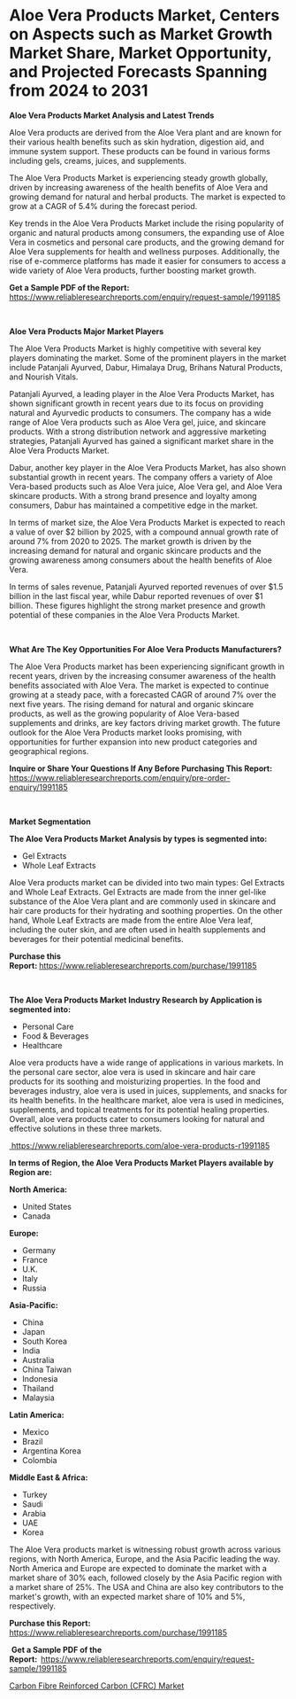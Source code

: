 <p><h1>Aloe Vera Products Market, Centers on Aspects such as Market Growth Market Share, Market Opportunity, and Projected Forecasts Spanning from 2024 to 2031</h1></p><p><strong>Aloe Vera Products Market Analysis and Latest Trends</strong></p>
<p><p>Aloe Vera products are derived from the Aloe Vera plant and are known for their various health benefits such as skin hydration, digestion aid, and immune system support. These products can be found in various forms including gels, creams, juices, and supplements.</p><p>The Aloe Vera Products Market is experiencing steady growth globally, driven by increasing awareness of the health benefits of Aloe Vera and growing demand for natural and herbal products. The market is expected to grow at a CAGR of 5.4% during the forecast period.</p><p>Key trends in the Aloe Vera Products Market include the rising popularity of organic and natural products among consumers, the expanding use of Aloe Vera in cosmetics and personal care products, and the growing demand for Aloe Vera supplements for health and wellness purposes. Additionally, the rise of e-commerce platforms has made it easier for consumers to access a wide variety of Aloe Vera products, further boosting market growth.</p></p>
<p><strong>Get a Sample PDF of the Report:&nbsp;</strong> <a href="https://www.reliableresearchreports.com/enquiry/request-sample/1991185">https://www.reliableresearchreports.com/enquiry/request-sample/1991185</a></p>
<p>&nbsp;</p>
<p><strong>Aloe Vera Products Major Market Players</strong></p>
<p><p>The Aloe Vera Products Market is highly competitive with several key players dominating the market. Some of the prominent players in the market include Patanjali Ayurved, Dabur, Himalaya Drug, Brihans Natural Products, and Nourish Vitals.</p><p>Patanjali Ayurved, a leading player in the Aloe Vera Products Market, has shown significant growth in recent years due to its focus on providing natural and Ayurvedic products to consumers. The company has a wide range of Aloe Vera products such as Aloe Vera gel, juice, and skincare products. With a strong distribution network and aggressive marketing strategies, Patanjali Ayurved has gained a significant market share in the Aloe Vera Products Market.</p><p>Dabur, another key player in the Aloe Vera Products Market, has also shown substantial growth in recent years. The company offers a variety of Aloe Vera-based products such as Aloe Vera juice, Aloe Vera gel, and Aloe Vera skincare products. With a strong brand presence and loyalty among consumers, Dabur has maintained a competitive edge in the market.</p><p>In terms of market size, the Aloe Vera Products Market is expected to reach a value of over $2 billion by 2025, with a compound annual growth rate of around 7% from 2020 to 2025. The market growth is driven by the increasing demand for natural and organic skincare products and the growing awareness among consumers about the health benefits of Aloe Vera.</p><p>In terms of sales revenue, Patanjali Ayurved reported revenues of over $1.5 billion in the last fiscal year, while Dabur reported revenues of over $1 billion. These figures highlight the strong market presence and growth potential of these companies in the Aloe Vera Products Market.</p></p>
<p>&nbsp;</p>
<p><strong>What Are The Key Opportunities For Aloe Vera Products Manufacturers?</strong></p>
<p><p>The Aloe Vera Products market has been experiencing significant growth in recent years, driven by the increasing consumer awareness of the health benefits associated with Aloe Vera. The market is expected to continue growing at a steady pace, with a forecasted CAGR of around 7% over the next five years. The rising demand for natural and organic skincare products, as well as the growing popularity of Aloe Vera-based supplements and drinks, are key factors driving market growth. The future outlook for the Aloe Vera Products market looks promising, with opportunities for further expansion into new product categories and geographical regions.</p></p>
<p><strong>Inquire or Share Your Questions If Any Before Purchasing This Report:</strong> <a href="https://www.reliableresearchreports.com/enquiry/pre-order-enquiry/1991185">https://www.reliableresearchreports.com/enquiry/pre-order-enquiry/1991185</a></p>
<p>&nbsp;</p>
<p><strong>Market Segmentation</strong></p>
<p><strong>The Aloe Vera Products Market Analysis by types is segmented into:</strong></p>
<p><ul><li>Gel Extracts</li><li>Whole Leaf Extracts</li></ul></p>
<p><p>Aloe Vera products market can be divided into two main types: Gel Extracts and Whole Leaf Extracts. Gel Extracts are made from the inner gel-like substance of the Aloe Vera plant and are commonly used in skincare and hair care products for their hydrating and soothing properties. On the other hand, Whole Leaf Extracts are made from the entire Aloe Vera leaf, including the outer skin, and are often used in health supplements and beverages for their potential medicinal benefits.</p></p>
<p><strong>Purchase this Report:&nbsp;</strong><a href="https://www.reliableresearchreports.com/purchase/1991185">https://www.reliableresearchreports.com/purchase/1991185</a></p>
<p>&nbsp;</p>
<p><strong>The Aloe Vera Products Market Industry Research by Application is segmented into:</strong></p>
<p><ul><li>Personal Care</li><li>Food & Beverages</li><li>Healthcare</li></ul></p>
<p><p>Aloe vera products have a wide range of applications in various markets. In the personal care sector, aloe vera is used in skincare and hair care products for its soothing and moisturizing properties. In the food and beverages industry, aloe vera is used in juices, supplements, and snacks for its health benefits. In the healthcare market, aloe vera is used in medicines, supplements, and topical treatments for its potential healing properties. Overall, aloe vera products cater to consumers looking for natural and effective solutions in these three markets.</p></p>
<p><a href="https://www.reliableresearchreports.com/aloe-vera-products-r1991185">&nbsp;https://www.reliableresearchreports.com/aloe-vera-products-r1991185</a></p>
<p><strong>In terms of Region, the Aloe Vera Products Market Players available by Region are:</strong></p>
<p>
    <p> <strong> North America: </strong>
        <ul>
            <li>United States</li>
            <li>Canada</li>
        </ul>
        </p> 
    <p> <strong> Europe: </strong>
        <ul>
            <li>Germany</li>
            <li>France</li>
            <li>U.K.</li>
            <li>Italy</li>
            <li>Russia</li>
        </ul>
        </p> 
    <p> <strong> Asia-Pacific: </strong>
        <ul>
            <li>China</li>
            <li>Japan</li>
            <li>South Korea</li>
            <li>India</li>
            <li>Australia</li>
            <li>China Taiwan</li>
            <li>Indonesia</li>
            <li>Thailand</li>
            <li>Malaysia</li>
        </ul>
        </p> 
    <p> <strong> Latin America: </strong>
        <ul>
            <li>Mexico</li>
            <li>Brazil</li>
            <li>Argentina Korea</li>
            <li>Colombia</li>
        </ul>
        </p> 
    <p> <strong> Middle East & Africa: </strong>
        <ul>
            <li>Turkey</li>
            <li>Saudi</li>
            <li>Arabia</li>
            <li>UAE</li>
            <li>Korea</li>
        </ul>
    </p>
    </p>
<p><p>The Aloe Vera products market is witnessing robust growth across various regions, with North America, Europe, and the Asia Pacific leading the way. North America and Europe are expected to dominate the market with a market share of 30% each, followed closely by the Asia Pacific region with a market share of 25%. The USA and China are also key contributors to the market's growth, with an expected market share of 10% and 5%, respectively.</p></p>
<p><strong>Purchase this Report: </strong><a href="https://www.reliableresearchreports.com/purchase/1991185">https://www.reliableresearchreports.com/purchase/1991185</a></p>
<p>&nbsp;<strong>Get a Sample PDF of the Report:&nbsp;&nbsp;</strong><a href="https://www.reliableresearchreports.com/enquiry/request-sample/1991185">https://www.reliableresearchreports.com/enquiry/request-sample/1991185</a></p>
<p><strong></strong></p>
<p><p><a href="https://github.com/PeterParrish5/Market-Research-Report-List-5/blob/main/carbon-fibre-reinforced-carbon-cfrc-market.md">Carbon Fibre Reinforced Carbon (CFRC) Market</a></p></p>